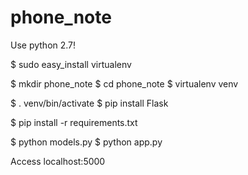 # phone_note

Use python 2.7!

$ sudo easy_install virtualenv

$ mkdir phone_note
$ cd phone_note
$ virtualenv venv

$ . venv/bin/activate
$ pip install Flask

$ pip install -r requirements.txt

$ python models.py 
$ python app.py


Access localhost:5000
